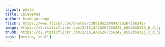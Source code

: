 ```yaml
---
layout: photo
title: Calaveras
author: brad-garropy
flickr: https://www.flickr.com/photos/138919532@N04/26267356242/
image: https://c2.staticflickr.com/2/1514/26267356242_e562b58325_b_d.jpg
thumb: https://c2.staticflickr.com/2/1514/26267356242_e562b58325_c_d.jpg
tags: [mexico, skull]
---
```


